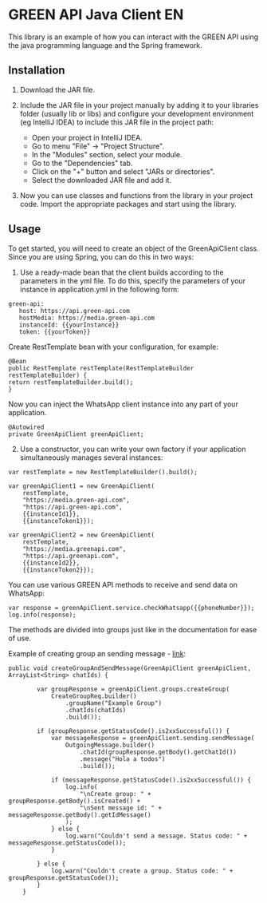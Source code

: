 # GREEN API Java Client EN

This library is an example of how you can interact with the GREEN API
using the java programming language and the Spring framework.

## Installation

1. Download the JAR file.
2. Include the JAR file in your project manually by adding it to your libraries folder (usually lib or libs)
   and configure your development environment (eg IntelliJ IDEA) to include this JAR file in the project path:

    - Open your project in IntelliJ IDEA.
    - Go to menu "File" -> "Project Structure".
    - In the "Modules" section, select your module.
    - Go to the "Dependencies" tab.
    - Click on the "+" button and select "JARs or directories".
    - Select the downloaded JAR file and add it.

3. Now you can use classes and functions from the library in your project code. Import the appropriate packages and start using the library.

## Usage

To get started, you will need to create an object of the GreenApiClient class.
Since you are using Spring, you can do this in two ways:

1. Use a ready-made bean that the client builds according to the parameters in the yml file. To do this, specify the parameters of your instance in application.yml in the following form:

```
green-api:
   host: https://api.green-api.com
   hostMedia: https://media.green-api.com
   instanceId: {{yourInstance}}
   token: {{yourToken}}
```

Create RestTemplate bean with your configuration, for example:

```
@Bean
public RestTemplate restTemplate(RestTemplateBuilder restTemplateBuilder) {
return restTemplateBuilder.build();
}
```

Now you can inject the WhatsApp client instance into any part of your application.

```
@Autowired
private GreenApiClient greenApiClient;
```

2. Use a constructor, you can write your own factory if your application simultaneously manages several instances:

```
var restTemplate = new RestTemplateBuilder().build();

var greenApiClient1 = new GreenApiClient(
    restTemplate,
    "https://media.green-api.com",
    "https://api.green-api.com",
    {{instanceId1}},
    {{instanceToken1}});

var greenApiClient2 = new GreenApiClient(
    restTemplate,
    "https://media.greenapi.com",
    "https://api.greenapi.com",
    {{instanceId2}},
    {{instanceToken2}});
```

You can use various GREEN API methods to receive and send data
on WhatsApp:

```
var response = greenApiClient.service.checkWhatsapp({{phoneNumber}});
log.info(response);
```

The methods are divided into groups just like in the documentation for ease of use.

Example of creating group an sending message - [link](https://github.com/green-api/whatsapp-api-client-java/blob/master/src/main/java/com/greenapi/examples/Examples.java):

```
public void createGroupAndSendMessage(GreenApiClient greenApiClient, ArrayList<String> chatIds) {

        var groupResponse = greenApiClient.groups.createGroup(
            CreateGroupReq.builder()
                .groupName("Example Group")
                .chatIds(chatIds)
                .build());

        if (groupResponse.getStatusCode().is2xxSuccessful()) {
            var messageResponse = greenApiClient.sending.sendMessage(
                OutgoingMessage.builder()
                    .chatId(groupResponse.getBody().getChatId())
                    .message("Hola a todos")
                    .build());

            if (messageResponse.getStatusCode().is2xxSuccessful()) {
                log.info(
                    "\nCreate group: " + groupResponse.getBody().isCreated() +
                    "\nSent message id: " + messageResponse.getBody().getIdMessage()
                );
            } else {
                log.warn("Couldn't send a message. Status code: " + messageResponse.getStatusCode());
            }
            
        } else {
            log.warn("Couldn't create a group. Status code: " + groupResponse.getStatusCode());
        }
    }
```
